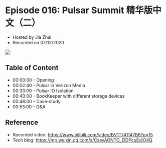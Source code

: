 # Episode 016: Pulsar Summit 精华版中文（二）

- Hosted by Jia Zhai
- Recorded on 07/12/2020

![](/image/016.png)

## Table of Content

- 00:00:00 - Opening
- 00:02:40 - Pulsar in Verizon Media
- 00:33:00 - Pulsar IO Isolation
- 00:40:00 - BookKeeper with different storage devices
- 00:48:00 - Case-study
- 00:53:00 - Q&A

## Reference 

- Recorded video: https://www.bilibili.com/video/BV1T741147B6?p=15
- Tech blog: https://mp.weixin.qq.com/s/CseyAONTO_ElDPcuEdjO4Q
